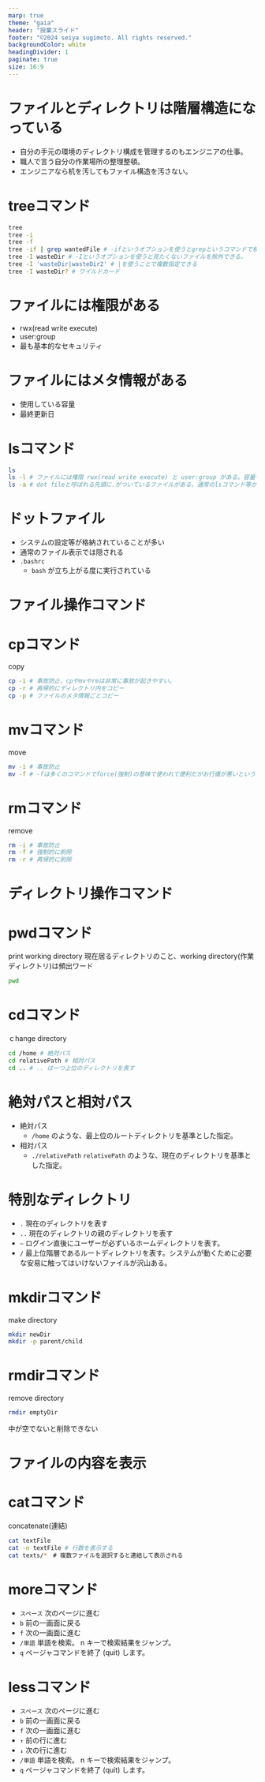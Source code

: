 ```yaml
---
marp: true
theme: "gaia"
header: "授業スライド"
footer: "©2024 seiya sugimoto. All rights reserved."
backgroundColor: white
headingDivider: 1
paginate: true
size: 16:9
---
```


# ファイルとディレクトリは階層構造になっている
* 自分の手元の環境のディレクトリ構成を管理するのもエンジニアの仕事。
* 職人で言う自分の作業場所の整理整頓。
* エンジニアなら机を汚してもファイル構造を汚さない。

# treeコマンド
```bash
tree
tree -i 
tree -f
tree -if | grep wantedFile # -ifというオプションを使うとgrepというコマンドで検索しやすい形になる。
tree -I wasteDir # -Iというオプションを使うと見たくないファイルを除外できる。
tree -I 'wasteDir|wasteDir2' # |を使うことで複数指定できる
tree -I wasteDir? # ワイルドカード
```

# ファイルには権限がある
* rwx(read write execute)
* user:group
* 最も基本的なセキュリティ

# ファイルにはメタ情報がある
* 使用している容量
* 最終更新日

# lsコマンド
```bash
ls
ls -l # ファイルには権限 rwx(read write execute) と user:group がある。容量や最終更新日も表示される。
ls -a # dot fileと呼ばれる先頭に.がついているファイルがある。通常のlsコマンド等から除外される。何かのソフトウエアの設定ファイルなどがこの形式で書かれる。
```

# ドットファイル
* システムの設定等が格納されていることが多い
* 通常のファイル表示では隠される
* `.bashrc`
	* `bash` が立ち上がる度に実行されている

# ファイル操作コマンド

# cpコマンド
copy
```bash
cp -i # 事故防止、cpやmvやrmは非常に事故が起きやすい。
cp -r # 再帰的にディレクトリ内をコピー
cp -p # ファイルのメタ情報ごとコピー
```

# mvコマンド
move
```bash
mv -i # 事故防止
mv -f # -fは多くのコマンドでforce(強制)の意味で使われて便利だがお行儀が悪いということになっている。
```

# rmコマンド
remove
```bash
rm -i # 事故防止
rm -f # 強制的に削除
rm -r # 再帰的に削除
```

# ディレクトリ操作コマンド

# pwdコマンド
print working directory
現在居るディレクトリのこと、working directory(作業ディレクトリ)は頻出ワード
```bash
pwd
```
# cdコマンド
ｃhange directory
```bash
cd /home # 絶対パス
cd relativePath # 相対パス
cd .. # .. は一つ上位のディレクトリを表す
```

# 絶対パスと相対パス
* 絶対パス
	* `/home` のような、最上位のルートディレクトリを基準とした指定。
* 相対パス
	* `./relativePath` `relativePath` のような、現在のディレクトリを基準とした指定。

# 特別なディレクトリ
* `.`  現在のディレクトリを表す
* `..` 現在のディレクトリの親のディレクトリを表す
* `~` ログイン直後にユーザーが必ずいるホームディレクトリを表す。
* `/` 最上位階層であるルートディレクトリを表す。システムが動くために必要な安易に触ってはいけないファイルが沢山ある。

# mkdirコマンド
make directory
```bash
mkdir newDir
mkdir -p parent/child
```

# rmdirコマンド
remove directory
```bash
rmdir emptyDir
```
中が空でないと削除できない

# ファイルの内容を表示

# catコマンド
concatenate(連結)
```bash
cat textFile
cat -n textFile # 行数を表示する
cat texts/*　# 複数ファイルを選択すると連結して表示される
```

# moreコマンド
* `スペース` 次のページに進む
* `b` 前の一画面に戻る
* `f` 次の一画面に進む
* `/単語` 単語を検索。 n キーで検索結果をジャンプ。
* `q` ページャコマンドを終了 (quit) します。

# lessコマンド
* `スペース` 次のページに進む
* `b` 前の一画面に戻る
* `f` 次の一画面に進む
* `↑` 前の行に進む
* `↓` 次の行に進む
* `/単語` 単語を検索。 n キーで検索結果をジャンプ。
* `q` ページャコマンドを終了 (quit) します。
